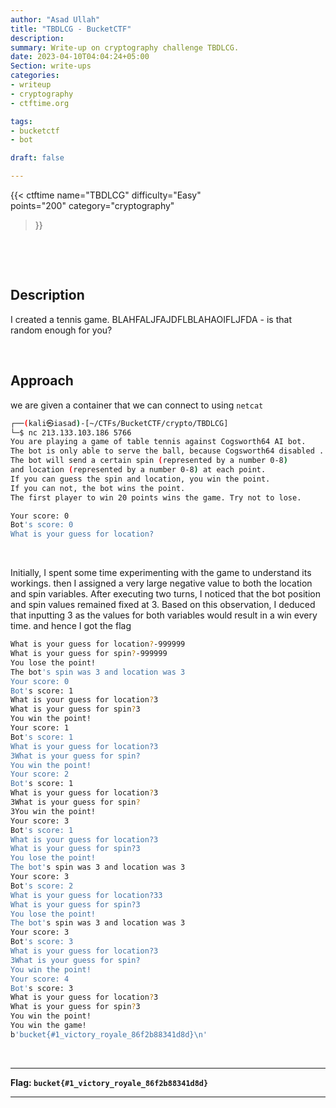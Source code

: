 ```yaml
---
author: "Asad Ullah"
title: "TBDLCG - BucketCTF"
description: 
summary: Write-up on cryptography challenge TBDLCG.
date: 2023-04-10T04:04:24+05:00
Section: write-ups
categories:
- writeup
- cryptography
- ctftime.org

tags:
- bucketctf
- bot

draft: false

---
```


{{< 
ctftime 
name="TBDLCG" 
difficulty="Easy"  
points="200"
category="cryptography"
>}}

&nbsp;

&nbsp;


## Description

I created a tennis game. BLAHFALJFAJDFLBLAHAOIFLJFDA - is that random enough for you?

&nbsp;

## Approach

we are given a container that we can connect to using `netcat`

```bash
┌──(kali㉿iasad)-[~/CTFs/BucketCTF/crypto/TBDLCG]
└─$ nc 213.133.103.186 5766
You are playing a game of table tennis against Cogsworth64 AI bot.
The bot is only able to serve the ball, because Cogsworth64 disabled .
The bot will send a certain spin (represented by a number 0-8)
and location (represented by a number 0-8) at each point.
If you can guess the spin and location, you win the point.
If you can not, the bot wins the point.
The first player to win 20 points wins the game. Try not to lose.

Your score: 0
Bot's score: 0
What is your guess for location?
```
&nbsp;

Initially, I spent some time experimenting with the game to understand its workings. then I assigned a very large negative value to both the location and spin variables. After executing two turns, I noticed that the bot position and spin values remained fixed at 3. Based on this observation, I deduced that inputting 3 as the values for both variables would result in a win every time. and hence I got the flag

```bash
What is your guess for location?-999999
What is your guess for spin?-999999
You lose the point!
The bot's spin was 3 and location was 3
Your score: 0
Bot's score: 1
What is your guess for location?3
What is your guess for spin?3
You win the point!
Your score: 1
Bot's score: 1
What is your guess for location?3
3What is your guess for spin?
You win the point!
Your score: 2
Bot's score: 1
What is your guess for location?3
3What is your guess for spin?
3You win the point!
Your score: 3
Bot's score: 1
What is your guess for location?3
What is your guess for spin?3
You lose the point!
The bot's spin was 3 and location was 3
Your score: 3
Bot's score: 2
What is your guess for location?33
What is your guess for spin?3
You lose the point!
The bot's spin was 3 and location was 3
Your score: 3
Bot's score: 3
What is your guess for location?3
3What is your guess for spin?
You win the point!
Your score: 4
Bot's score: 3
What is your guess for location?3
What is your guess for spin?3
You win the point!
You win the game!
b'bucket{#1_victory_royale_86f2b88341d8d}\n'
```

&nbsp;

---

**Flag: `bucket{#1_victory_royale_86f2b88341d8d}`**

---

&nbsp;

&nbsp;

